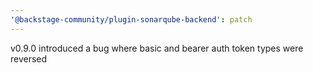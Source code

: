 ```yaml
---
'@backstage-community/plugin-sonarqube-backend': patch
---
```


v0.9.0 introduced a bug where basic and bearer auth token types were reversed
